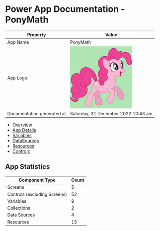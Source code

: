 ﻿# Power App Documentation \- PonyMath

| Property                   | Value                               |
| -------------------------- | ----------------------------------- |
| App Name                   | PonyMath                            |
| App Logo                   | ![App Logo](resources/appLogo.png)  |
| Documentation generated at | Saturday, 31 December 2022 10:43 am |

- [Overview](index-PonyMath.md)
- [App Details](appdetails-PonyMath.md)
- [Variables](variables-PonyMath.md)
- [DataSources](datasources-PonyMath.md)
- [Resources](resources-PonyMath.md)
- [Controls](controls-PonyMath.md)

## App Statistics

| Component Type               | Count |
| ---------------------------- | ----- |
| Screens                      | 5     |
| Controls (excluding Screens) | 52    |
| Variables                    | 9     |
| Collections                  | 2     |
| Data Sources                 | 4     |
| Resources                    | 15    |
